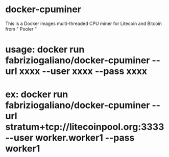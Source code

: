 # docker-cpuminer
This is a Docker images multi-threaded CPU miner for Litecoin and Bitcoin from " Pooler "


#
# usage: docker run fabriziogaliano/docker-cpuminer --url xxxx --user xxxx --pass xxxx
# ex: docker run fabriziogaliano/docker-cpuminer --url stratum+tcp://litecoinpool.org:3333 --user worker.worker1 --pass worker1
#
